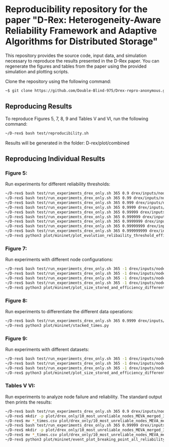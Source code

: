 # Reproducibility repository for the paper "D-Rex: Heterogeneity-Aware Reliability Framework and Adaptive Algorithms for Distributed Storage"

This repository provides the source code, input data, and simulation necessary to reproduce the results presented in the D-Rex paper. You can regenerate the figures and tables from the paper using the provided simulation and plotting scripts.

Clone the repository using the following command:
```bash
~$ git clone https://github.com/Double-Blind-975/Drex-repro-anonymous.git
```

## Reproducing Results

To reproduce Figures 5, 7, 8, 9 and Tables V and VI, run the following command:
```bash
~/D-rex$ bash test/reproducibility.sh
```
Results will be generated in the folder: D-rex/plot/combined

## Reproducing Individual Results

### Figure 5:
Run experiments for different reliability thresholds:
```bash
~/D-rex$ bash test/run_experiments_drex_only.sh 365 0.9 drex/inputs/nodes/10_most_used_nodes.csv drex/inputs/data/MEVA_merged.csv 250 drex/inputs/nodes/no_supplementary_nodes.csv 0 0 0 drex/
~/D-rex$ bash test/run_experiments_drex_only.sh 365 0.99 drex/inputs/nodes/10_most_used_nodes.csv drex/inputs/data/MEVA_merged.csv 250 drex/inputs/nodes/no_supplementary_nodes.csv 0 0 0 drex/
~/D-rex$ bash test/run_experiments_drex_only.sh 365 0.999 drex/inputs/nodes/10_most_used_nodes.csv drex/inputs/data/MEVA_merged.csv 250 drex/inputs/nodes/no_supplementary_nodes.csv 0 0 0 drex/
~/D-rex$ bash test/run_experiments_drex_only.sh 365 0.9999 drex/inputs/nodes/10_most_used_nodes.csv drex/inputs/data/MEVA_merged.csv 250 drex/inputs/nodes/no_supplementary_nodes.csv 0 0 0 drex/
~/D-rex$ bash test/run_experiments_drex_only.sh 365 0.99999 drex/inputs/nodes/10_most_used_nodes.csv drex/inputs/data/MEVA_merged.csv 250 drex/inputs/nodes/no_supplementary_nodes.csv 0 0 0 drex/
~/D-rex$ bash test/run_experiments_drex_only.sh 365 0.999999 drex/inputs/nodes/10_most_used_nodes.csv drex/inputs/data/MEVA_merged.csv 250 drex/inputs/nodes/no_supplementary_nodes.csv 0 0 0 drex/
~/D-rex$ bash test/run_experiments_drex_only.sh 365 0.9999999 drex/inputs/nodes/10_most_used_nodes.csv drex/inputs/data/MEVA_merged.csv 250 drex/inputs/nodes/no_supplementary_nodes.csv 0 0 0 drex/
~/D-rex$ bash test/run_experiments_drex_only.sh 365 0.99999999 drex/inputs/nodes/10_most_used_nodes.csv drex/inputs/data/MEVA_merged.csv 250 drex/inputs/nodes/no_supplementary_nodes.csv 0 0 0 drex/
~/D-rex$ bash test/run_experiments_drex_only.sh 365 0.999999999 drex/inputs/nodes/10_most_used_nodes.csv drex/inputs/data/MEVA_merged.csv 250 drex/inputs/nodes/no_supplementary_nodes.csv 0 0 0 drex/
~/D-rex$ python3 plot/mininet/plot_evolution_relibaility_threshold_efficiency_and_size_bars_only.py 10_most_used_nodes_MEVA_merged_365_ _250_max0
```

### Figure 7:
Run experiments with different node configurations:
```bash
~/D-rex$ bash test/run_experiments_drex_only.sh 365 -1 drex/inputs/nodes/10_most_used_nodes.csv drex/inputs/data/MEVA_merged.csv 250 drex/inputs/nodes/no_supplementary_nodes.csv 0 0 0 drex/
~/D-rex$ bash test/run_experiments_drex_only.sh 365 -1 drex/inputs/nodes/10_most_unreliable_nodes.csv drex/inputs/data/MEVA_merged.csv 250 drex/inputs/nodes/no_supplementary_nodes.csv 0 0 0 drex/
~/D-rex$ bash test/run_experiments_drex_only.sh 365 -1 drex/inputs/nodes/most_used_node_x10.csv drex/inputs/data/MEVA_merged.csv 250 drex/inputs/nodes/no_supplementary_nodes.csv 0 0 0 drex/
~/D-rex$ bash test/run_experiments_drex_only.sh 365 -1 drex/inputs/nodes/10_most_reliable_nodes.csv drex/inputs/data/MEVA_merged.csv 250 drex/inputs/nodes/no_supplementary_nodes.csv 0 0 0 drex/
~/D-rex$ python3 plot/mininet/plot_size_stored_and_efficiency_different_set_of_nodes.py _MEVA_merged_365_-1.0_250_max0
```

### Figure 8:
Run experiments to differentiate the different data operations:
```bash
~/D-rex$ bash test/run_experiments_drex_only.sh 365 0.9999 drex/inputs/nodes/10_most_used_nodes.csv drex/inputs/data/MEVA_merged.csv 1 drex/inputs/nodes/no_supplementary_nodes.csv 0 0 0 drex/
~/D-rex$ python3 plot/mininet/stacked_times.py
```

### Figure 9:
Run experiments with different datasets:
```bash
~/D-rex$ bash test/run_experiments_drex_only.sh 365 -1 drex/inputs/nodes/10_most_used_nodes.csv drex/inputs/data/processed_sentinal-2_256351_data.csv 1 drex/inputs/nodes/no_supplementary_nodes.csv 0 0 0 drex/
~/D-rex$ bash test/run_experiments_drex_only.sh 365 -1 drex/inputs/nodes/10_most_used_nodes.csv drex/inputs/data/IBM_385707_data.csv 1 drex/inputs/nodes/no_supplementary_nodes.csv 0 0 0 drex/
~/D-rex$ bash test/run_experiments_drex_only.sh 365 -1 drex/inputs/nodes/10_most_used_nodes.csv drex/inputs/data/FB_merged_8337_data.csv 1 drex/inputs/nodes/no_supplementary_nodes.csv 0 0 0 drex/
~/D-rex$ python3 plot/mininet/plot_size_stored_and_efficiency_different_datasets.py 10_most_used_nodes_-1
```

### Tables V VI:
Run experiments to analyze node failure and reliability. The standard output then prints the results:
```bash
~/D-rex$ bash test/run_experiments_drex_only.sh 365 0.9 drex/inputs/nodes/10_most_unreliable_nodes.csv drex/inputs/data/MEVA_merged.csv 250 drex/inputs/nodes/no_supplementary_nodes.csv 3 0 0 drex/inputs/nodes/10_most_unreliable_nodes_failure_MEVA_merged_250.csv
~/D-rex$ mkdir -p plot/drex_only/10_most_unreliable_nodes_MEVA_merged_365_0.9_250_max0_node_removal/
~/D-rex$ mv *_times.csv plot/drex_only/10_most_unreliable_nodes_MEVA_merged_365_0.9_250_max0_node_removal/
~/D-rex$ bash test/run_experiments_drex_only.sh 365 0.99999 drex/inputs/nodes/10_most_unreliable_nodes.csv drex/inputs/data/MEVA_merged.csv 250 drex/inputs/nodes/no_supplementary_nodes.csv 3 0 0 drex/inputs/nodes/10_most_unreliable_nodes_failure_MEVA_merged_250.csv
~/D-rex$ mkdir -p plot/drex_only/10_most_unreliable_nodes_MEVA_merged_365_0.99999_250_max0_node_removal/
~/D-rex$ mv *_times.csv plot/drex_only/10_most_unreliable_nodes_MEVA_merged_365_0.99999_250_max0_node_removal
~/D-rex$ python3 plot/mininet/event_plot_breaking_point_all_reliability.py 365 drex_only individual drex/inputs/nodes/10_most_unreliable_nodes.csv drex/inputs/data/MEVA_merged.csv 250 0 3
```
